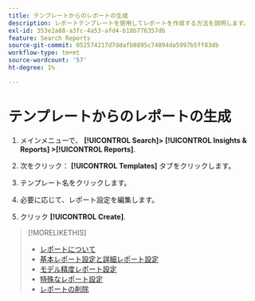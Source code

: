 ```yaml
---
title: テンプレートからのレポートの生成
description: レポートテンプレートを使用してレポートを作成する方法を説明します。
exl-id: 353e2a88-a3fc-4a53-afd4-b18b776357db
feature: Search Reports
source-git-commit: 052574217d7ddafb8895c74094da5997b5ff83db
workflow-type: tm+mt
source-wordcount: '57'
ht-degree: 1%

---
```


# テンプレートからのレポートの生成

1. メインメニューで、 **[!UICONTROL Search]> [!UICONTROL Insights & Reports] >[!UICONTROL Reports]**.

1. 次をクリック： **[!UICONTROL Templates]** タブをクリックします。

1. テンプレート名をクリックします。

1. 必要に応じて、レポート設定を編集します。

1. クリック **[!UICONTROL Create]**.

>[!MORELIKETHIS]
>
>* [レポートについて](/help/search-social-commerce/reports/report-about.md)
>* [基本レポート設定と詳細レポート設定](/help/search-social-commerce/reports/management/basic-advanced/basic-advanced-report-settings.md)
>* [モデル精度レポート設定](/help/search-social-commerce/reports/management/model-accuracy/model-accuracy-report-settings.md)
>* [特殊なレポート設定](/help/search-social-commerce/reports/management/specialty/specialty-report-settings.md)
>* [レポートの削除](/help/search-social-commerce/reports/management/report-delete.md)
